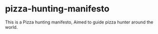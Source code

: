 # pizza-hunting-manifesto
This is a Pizza hunting manifesto, Aimed to guide pizza hunter around the world.
